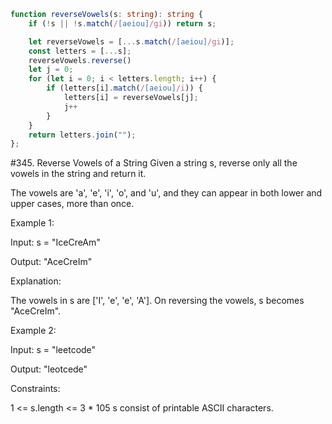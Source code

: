 ```ts
function reverseVowels(s: string): string {
    if (!s || !s.match(/[aeiou]/gi)) return s;

    let reverseVowels = [...s.match(/[aeiou]/gi)];
    const letters = [...s];
    reverseVowels.reverse()
    let j = 0;
    for (let i = 0; i < letters.length; i++) {
        if (letters[i].match(/[aeiou]/i)) {
            letters[i] = reverseVowels[j];
            j++
        }
    }
    return letters.join("");
};
```


#345. Reverse Vowels of a String
Given a string s, reverse only all the vowels in the string and return it.

The vowels are 'a', 'e', 'i', 'o', and 'u', and they can appear in both lower and upper cases, more than once.

 

Example 1:

Input: s = "IceCreAm"

Output: "AceCreIm"

Explanation:

The vowels in s are ['I', 'e', 'e', 'A']. On reversing the vowels, s becomes "AceCreIm".

Example 2:

Input: s = "leetcode"

Output: "leotcede"

 

Constraints:

1 <= s.length <= 3 * 105
s consist of printable ASCII characters.
